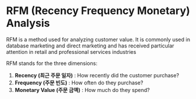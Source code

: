 # RFM (Recency Frequency Monetary) Analysis

RFM is a method used for analyzing customer value. It is commonly used in database marketing and direct marketing and has received particular attention in retail and professional services industries

RFM stands for the three dimensions:

1. **Recency (최근 주문 일자)** : How recently did the customer purchase?
2. **Frequency (주문 빈도)** : How often do they purchase?
3. **Monetary Value (주문 금액)** : How much do they spend?













